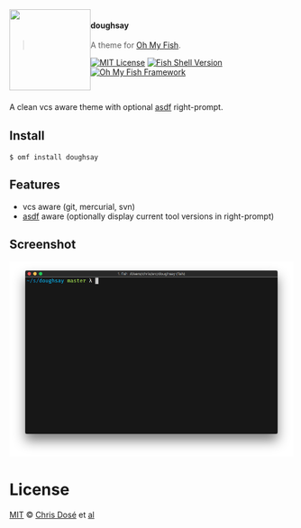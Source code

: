 <img src="https://cdn.rawgit.com/oh-my-fish/oh-my-fish/e4f1c2e0219a17e2c748b824004c8d0b38055c16/docs/logo.svg" align="left" width="144px" height="144px"/>

#### doughsay
> A theme for [Oh My Fish][omf-link].

[![MIT License](https://img.shields.io/badge/license-MIT-007EC7.svg?style=flat-square)](/LICENSE)
[![Fish Shell Version](https://img.shields.io/badge/fish-v2.2.0-007EC7.svg?style=flat-square)](https://fishshell.com)
[![Oh My Fish Framework](https://img.shields.io/badge/Oh%20My%20Fish-Framework-007EC7.svg?style=flat-square)](https://www.github.com/oh-my-fish/oh-my-fish)

<br/>

A clean vcs aware theme with optional [asdf](https://github.com/asdf-vm/asdf) right-prompt.

## Install

```fish
$ omf install doughsay
```


## Features

* vcs aware (git, mercurial, svn)
* [asdf](https://github.com/asdf-vm/asdf) aware (optionally display current tool versions in right-prompt)


## Screenshot

<p align="center">
  <img src="./screenshot.png">
</p>


# License

[MIT][mit] © [Chris Dosé][author] et [al][contributors]


[mit]:            https://opensource.org/licenses/MIT
[author]:         https://github.com/doughsay
[contributors]:   https://github.com/doughsay/omf-theme-doughsay/graphs/contributors
[omf-link]:       https://www.github.com/oh-my-fish/oh-my-fish

[license-badge]:  https://img.shields.io/badge/license-MIT-007EC7.svg?style=flat-square
